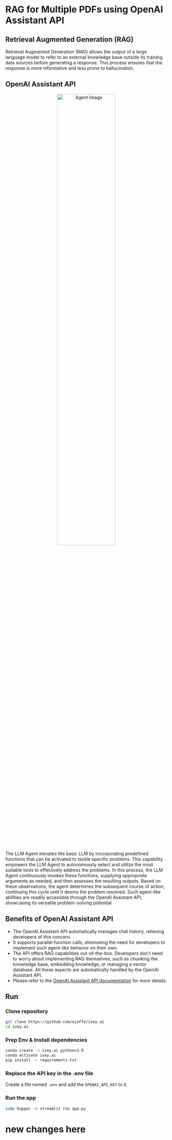 # RAG for Multiple PDFs using OpenAI Assistant API

## Retrieval Augmented Generation (RAG)

Retrieval Augmented Generation (RAG) allows the output of a large language model to refer to an external knowledge base outside its training data sources before generating a response. This process ensures that the response is more informative and less prone to hallucination.

## OpenAI Assistant API

<p align="center">
  <img src="agent.png" alt="Agent Image" width="60%"/>
</p>

The LLM Agent elevates the basic LLM by incorporating predefined functions that can be activated to tackle specific problems. This capability empowers the LLM Agent to autonomously select and utilize the most suitable tools to effectively address the problems. In this process, the LLM Agent continuously invokes these functions, supplying appropriate arguments as needed, and then assesses the resulting outputs. Based on these observations, the agent determines the subsequent course of action, continuing this cycle until it deems the problem resolved. Such agent-like abilities are readily accessible through the OpenAI Assistant API, showcasing its versatile problem-solving potential.

## Benefits of OpenAI Assistant API

- The OpenAI Assistant API automatically manages chat history, relieving developers of this concern.
- It supports parallel function calls, eliminating the need for developers to implement such agent-like behavior on their own.
- The API offers RAG capabilities out-of-the-box. Developers don't need to worry about implementing RAG themselves, such as chunking the knowledge base, embedding knowledge, or managing a vector database. All these aspects are automatically handled by the OpenAI Assistant API.
- Please refer to the [OpenAI Assistant API documentation](https://platform.openai.com/docs/assistants/overview) for more details.

## Run

### Clone repository
```bash
git clone https://github.com/ojoffe/ivey.ai
cd ivey.ai
```

### Prep Env & Install dependencies

```bash
conda create -n ivey.ai python=3.9
conda activate ivey.ai
pip install -r requirements.txt
```

### Replace the API key in the .env file

Create a file named `.env` and add the `OPENAI_API_KEY` to it.

### Run the app

```bash
sudo hupper -m streamlit run app.py
```
# new changes here
